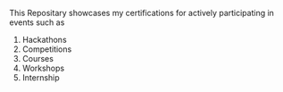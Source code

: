 This Repositary showcases my certifications for actively participating in events such as
1) Hackathons
2) Competitions
3) Courses
4) Workshops
5) Internship
